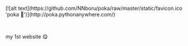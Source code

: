 <pre>           </pre>[![alt text](https://github.com/NNboru/poka/raw/master/static/favicon.ico 'poka 🙂')](http://poka.pythonanywhere.com/)

<pre>           </pre>my 1st website 😋

